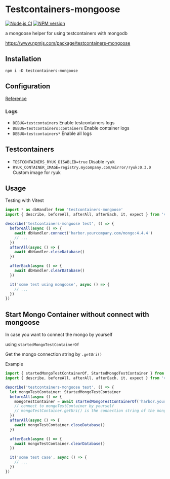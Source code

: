 # Testcontainers-mongoose

[![Node.js CI](https://github.com/yubinTW/testcontainers-mongoose/actions/workflows/node.js.yml/badge.svg)](https://github.com/yubinTW/testcontainers-mongoose/actions/workflows/node.js.yml)
[![NPM version](https://img.shields.io/npm/v/testcontainers-mongoose.svg?style=flat)](https://www.npmjs.com/package/testcontainers-mongoose)


a mongoose helper for using testcontainers with mongodb

https://www.npmjs.com/package/testcontainers-mongoose

## Installation

```
npm i -D testcontainers-mongoose
```

## Configuration

[Reference](https://github.com/testcontainers/testcontainers-node#configuration)

### Logs

- `DEBUG=testcontainers` Enable testcontainers logs
- `DEBUG=testcontainers:containers` Enable container logs
- `DEBUG=testcontainers*` Enable all logs

## Testcontainers

- `TESTCONTAINERS_RYUK_DISABLED=true` Disable ryuk
- `RYUK_CONTAINER_IMAGE=registry.mycompany.com/mirror/ryuk:0.3.0` Custom image for ryuk

## Usage

Testing with Vitest

```typescript
import * as dbHandler from 'testcontainers-mongoose'
import { describe, beforeAll, afterAll, afterEach, it, expect } from 'vitest'

describe('testcontainers-mongoose test', () => {
  beforeAll(async () => {
    await dbHandler.connect('harbor.yourcompany.com/mongo:4.4.4')
    // ...
  })
  afterAll(async () => {
    await dbHandler.closeDatabase()
  })

  afterEach(async () => {
    await dbHandler.clearDatabase()
  })

  it('some test using mongoose', async () => {
    // ...
  })
})
```

## Start Mongo Container without connect with mongoose

In case you want to connect the mongo by yourself

using `startedMongoTestContainerOf`

Get the mongo connection string by `.getUri()`

Example

```typescript
import { startedMongoTestContainerOf, StartedMongoTestContainer } from 'testcontainers-mongoose'
import { describe, beforeAll, afterAll, afterEach, it, expect } from 'vitest'

describe('testcontainers-mongoose test', () => {
  let mongoTestContainer: StartedMongoTestContainer
  beforeAll(async () => {
    mongoTestContainer = await startedMongoTestContainerOf('harbor.yourcompany.com/mongo:4.4.4')
    // connect to mongoTestContainer by yourself
    // mongoTestContainer.getUri() is the connection string of the mongo container
  })
  afterAll(async () => {
    await mongoTestContainer.closeDatabase()
  })

  afterEach(async () => {
    await mongoTestContainer.clearDatabase()
  })

  it('some test case', async () => {
    // ...
  })
})
```
